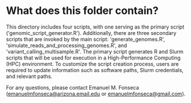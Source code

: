 # What does this folder contain?

This directory includes four scripts, with one serving as the primary script ('genomic_script_generator.R'). Additionally, there are three secondary scripts that are invoked by the main script: 'generate_genomes.R', 'simulate_reads_and_processing_genomes.R', and 'variant_calling_multisample.R'. The primary script generates R and Slurm scripts that will be used for execution in a High-Performance Computing (HPC) environment. To customize the script creation process, users are required to update information such as software paths, Slurm credentials, and relevant paths.

For any questions, please contact Emanuel M. Fonseca (emanuelmfonseca@arizona.email.edu or emanuelmfonseca@gmail.com).